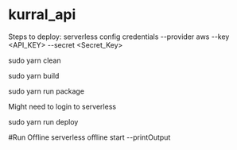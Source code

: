 # kurral_api

Steps to deploy:
serverless config credentials --provider aws --key <API_KEY> --secret <Secret_Key>

sudo yarn clean
 
sudo yarn build
 
sudo yarn run package

Might need to login to serverless

sudo yarn run deploy


#Run Offline
serverless offline start --printOutput
